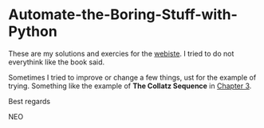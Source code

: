 # Automate-the-Boring-Stuff-with-Python

These are my solutions and exercies for the [webiste](https://https://automatetheboringstuff.com). I tried to do not everythink like the book said.

Sometimes I tried to improve or change a few things, ust for the example of trying. Something like the example of **The Collatz Sequence** in [Chapter 3](https://https://automatetheboringstuff.com/2e/chapter3/).

Best regards

NEO
